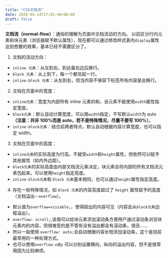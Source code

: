 ```yaml
---
title: "CSS文档流"
date: 2020-04-14T17:01:40+08:00
draft: false
---
```


**文档流（normal-flow）**：通俗的理解为页面中文档流动的方向。
以前区分行内元素和块元素（浏览器赋予默认属性），现在都可以通过修改样式表内`display`属性达到想要的效果，基本已经不需要区分了。

1. 文档的流动方向：

- `inline 元素`：从左到右，到达最右边后换行。
- `block 元素`：从上到下，每一个都另起一行。
- `inline-block 元素`：从左到右，但当内容不够容下标签所有内容是会换行。

2. 文档在页面中的宽度：

- `inline元素`：宽度为内部所有 inline 元素的和，该元素不能使用`width`属性指定宽度。
- `block元素`：默认自动计算宽度，可以用`width`指定，不写默认`width`为 auto **（注意：并非 100%而是 auto，若不是特殊情况，尽量不要写 100%）**。
- `inline-block元素`：结合前两者特点，默认自动根据内容计算宽度，也可以指定 width。

3. 文档在页面中的高度：

- `inline元素`的实际高度为行高。不接受`width`和`height`属性，但依然可以赋予其他属性（如内外边距）。
- `block元素`的实际高度由内部文档流元素决定，块元素会将内部的所有文档流元素包起来，可以使用`height`指定高度。
- `inline-block元素`和 `block 元素`基本相同，也可以通过`height`属性指定高度。

4. 存在一些特殊情况，如 `block 元素`的内容高度超过了 `height` 属性赋予的高度（文档溢出--`overflow`）。

- 默认值为`overflow=visiable;`，使得超出的内容可见（内容会从`block元素`边框溢出）。
- `overflow: scroll;`,该值可以给块元素添加滚动条方便用户通过滚动条浏览块元素内的内容，但很难受的是不管有没有溢出都会有滚动条，很丑……
- 所以一般使用 `overflow: auto;`会自动根据内容长短添加滚动条，这个是目前最常用的一种处理方式。
- 也可以使用`overflow-x或y` 可以分别设置横向，纵向的溢出内容，但不是很常用因为比较麻烦。
